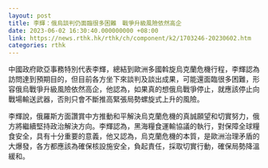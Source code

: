 ```yaml
---
layout: post
title: 李輝：俄烏談判仍面臨很多困難　戰爭升級風險依然高企
date: 2023-06-02 16:30:40.000000000 +08:00
link: https://news.rthk.hk/rthk/ch/component/k2/1703246-20230602.htm
categories: rthk
---
```


中國政府歐亞事務特別代表李輝，總結到歐洲多國斡旋烏克蘭危機行程，李輝認為訪問達到預期目的，但目前各方坐下來談判及談出成果，可能還面臨很多困難，形容俄烏戰爭升級風險依然高企，他認為，如果真的想俄烏戰爭停止，就應該停止向戰場輸送武器，否則只會不斷推高緊張局勢螺旋式上升的風險。

李輝說，俄羅斯方面讚賞中方推動和平解決烏克蘭危機的真誠願望和切實努力，俄方將繼續堅持政治解決方向。李輝認為，黑海糧食運輸協議的執行，對保障全球糧食安全，具有十分重要的意義，他又認為，烏克蘭危機的本質，是歐洲治理矛盾的大爆發，各方都應該為確保核設施安全，負起責任，採取切實行動，確保局勢降溫緩和。
